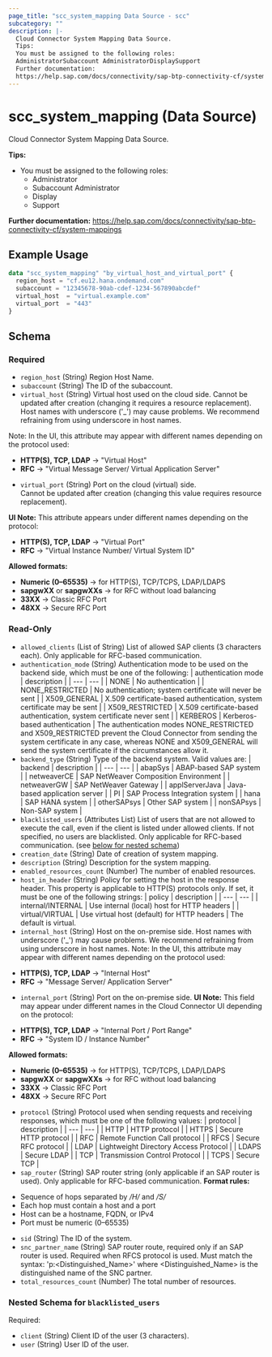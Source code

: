 ```yaml
---
page_title: "scc_system_mapping Data Source - scc"
subcategory: ""
description: |-
  Cloud Connector System Mapping Data Source.
  Tips:
  You must be assigned to the following roles:
  AdministratorSubaccount AdministratorDisplaySupport
  Further documentation:
  https://help.sap.com/docs/connectivity/sap-btp-connectivity-cf/system-mappings
---
```


# scc_system_mapping (Data Source)

Cloud Connector System Mapping Data Source.
				
__Tips:__
* You must be assigned to the following roles:
	* Administrator
	* Subaccount Administrator
	* Display
	* Support

__Further documentation:__
<https://help.sap.com/docs/connectivity/sap-btp-connectivity-cf/system-mappings>

## Example Usage

```terraform
data "scc_system_mapping" "by_virtual_host_and_virtual_port" {
  region_host = "cf.eu12.hana.ondemand.com"
  subaccount = "12345678-90ab-cdef-1234-567890abcdef"
  virtual_host  = "virtual.example.com"
  virtual_port  = "443"
}
```

<!-- schema generated by tfplugindocs -->
## Schema

### Required

- `region_host` (String) Region Host Name.
- `subaccount` (String) The ID of the subaccount.
- `virtual_host` (String) Virtual host used on the cloud side.
				Cannot be updated after creation (changing it requires a resource replacement).
				Host names with underscore ('_') may cause problems. We recommend refraining from using underscore in host names.
				
Note: In the UI, this attribute may appear with different names depending on the protocol used:
* **HTTP(S), TCP, LDAP** → "Virtual Host"
* **RFC** → "Virtual Message Server/ Virtual Application Server"
- `virtual_port` (String) Port on the cloud (virtual) side.  
Cannot be updated after creation (changing this value requires resource replacement).

__UI Note:__ This attribute appears under different names depending on the protocol:
* **HTTP(S), TCP, LDAP** → "Virtual Port"
* **RFC** → "Virtual Instance Number/ Virtual System ID"

__Allowed formats:__
* **Numeric (0–65535)** → for HTTP(S), TCP/TCPS, LDAP/LDAPS
* **sapgwXX** or **sapgwXXs** → for RFC without load balancing
* **33XX** → Classic RFC Port
* **48XX** → Secure RFC Port

### Read-Only

- `allowed_clients` (List of String) List of allowed SAP clients (3 characters each). Only applicable for RFC-based communication.
- `authentication_mode` (String) Authentication mode to be used on the backend side, which must be one of the following:
  | authentication mode | description | 
  | --- | --- | 
  | NONE | No authentication | 
  | NONE_RESTRICTED | No authentication; system certificate will never be sent | 
  | X509_GENERAL | X.509 certificate-based authentication, system certificate may be sent | 
  | X509_RESTRICTED | X.509 certificate-based authentication, system certificate never sent | 
  | KERBEROS | Kerberos-based authentication | The authentication modes NONE_RESTRICTED and X509_RESTRICTED prevent the Cloud Connector from sending the system certificate in any case, whereas NONE and X509_GENERAL will send the system certificate if the circumstances allow it.
- `backend_type` (String) Type of the backend system. Valid values are:
  | backend | description | 
  | --- | --- | 
  | abapSys | ABAP-based SAP system | 
  | netweaverCE | SAP NetWeaver Composition Environment | 
  | netweaverGW | SAP NetWeaver Gateway | 
  | applServerJava | Java-based application server | 
  | PI | SAP Process Integration system | 
  | hana | SAP HANA system | 
  | otherSAPsys | Other SAP system | 
  | nonSAPsys | Non-SAP system |
- `blacklisted_users` (Attributes List) List of users that are not allowed to execute the call, even if the client is listed under allowed clients. If not specified, no users are blacklisted. Only applicable for RFC-based communication. (see [below for nested schema](#nestedatt--blacklisted_users))
- `creation_date` (String) Date of creation of system mapping.
- `description` (String) Description for the system mapping.
- `enabled_resources_count` (Number) The number of enabled resources.
- `host_in_header` (String) Policy for setting the host in the response header. This property is applicable to HTTP(S) protocols only. If set, it must be one of the following strings:
  | policy | description | 
  | --- | --- | 
  | internal/INTERNAL | Use internal (local) host for HTTP headers | 
  | virtual/VIRTUAL | Use virtual host (default) for HTTP headers | The default is virtual.
- `internal_host` (String) Host on the on-premise side.
				Host names with underscore ('_') may cause problems. We recommend refraining from using underscore in host names.
Note: In the UI, this attribute may appear with different names depending on the protocol used:
* **HTTP(S), TCP, LDAP** → "Internal Host"
* **RFC** → "Message Server/ Application Server"
- `internal_port` (String) Port on the on-premise side.
__UI Note:__ This field may appear under different names in the Cloud Connector UI depending on the protocol:
* **HTTP(S), TCP, LDAP** → "Internal Port / Port Range"
* **RFC** → "System ID / Instance Number"
				
				
__Allowed formats:__
* **Numeric (0–65535)** → for HTTP(S), TCP/TCPS, LDAP/LDAPS
* **sapgwXX** or **sapgwXXs** → for RFC without load balancing
* **33XX** → Classic RFC Port
* **48XX** → Secure RFC Port
- `protocol` (String) Protocol used when sending requests and receiving responses, which must be one of the following values:
  | protocol | description | 
  | --- | --- | 
  | HTTP | HTTP protocol | 
  | HTTPS | Secure HTTP protocol | 
  | RFC | Remote Function Call protocol | 
  | RFCS | Secure RFC protocol | 
  | LDAP | Lightweight Directory Access Protocol | 
  | LDAPS | Secure LDAP | 
  | TCP | Transmission Control Protocol | 
  | TCPS | Secure TCP |
- `sap_router` (String) SAP router string (only applicable if an SAP router is used). Only applicable for RFC-based communication.
__Format rules:__
* Sequence of hops separated by */H/* and */S/*
* Each hop must contain a host and a port
* Host can be a hostname, FQDN, or IPv4
* Port must be numeric (0–65535)
- `sid` (String) The ID of the system.
- `snc_partner_name` (String) SAP router route, required only if an SAP router is used. Required when RFCS protocol is used. Must match the syntax: 'p:<Distinguished_Name>' where <Distinguished_Name> is the distinguished name of the SNC partner.
- `total_resources_count` (Number) The total number of resources.

<a id="nestedatt--blacklisted_users"></a>
### Nested Schema for `blacklisted_users`

Required:

- `client` (String) Client ID of the user (3 characters).
- `user` (String) User ID of the user.
